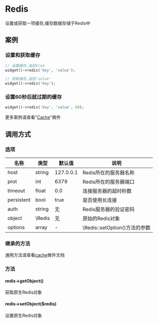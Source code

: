 Redis
=====

设置或获取一项缓存,缓存数据存储于Redis中

案例
----

### 设置和获取缓存
```php
// 设置缓存,返回true
widget()->redis('key', 'value');

// 获取缓存,返回'value'
widget()->redis('key');
```

### 设置60秒后就过期的缓存
```php
widget()->redis('key', 'value', 60);
```

更多案例请查看"[Cache](cache.md)"微件

调用方式
--------

### 选项

名称       | 类型         | 默认值         | 说明
-----------|--------------|----------------|------
host       | string       | 127.0.0.1      | Redis所在的服务器名称
prot       | int          | 6379           | Redis所在的服务器端口
timeout    | float        | 0.0            | 连接服务器的超时秒数
persistent | bool         | true           | 是否使用长连接
auth 	   | string 	  | 无 			   | Redis服务器的验证密码
object     | \Redis       | 无             | 原始的Redis对象
options    | array 		  | -              | \Redis::setOption()方法的参数

### 继承的方法

通用方法请查看[cache](cache.md#通用方法)微件文档

### 方法

#### redis->getObject()
获取原生Redis对象

#### redis->setObject($redis)
设置原生Redis对象